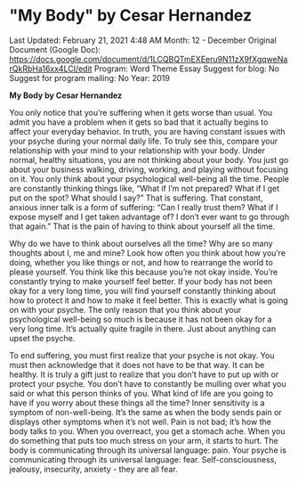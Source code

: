 # "My Body" by Cesar Hernandez

Last Updated: February 21, 2021 4:48 AM
Month: 12 - December
Original Document (Google Doc): https://docs.google.com/document/d/1LCQBQTmEXEeru9N11zX9fXgqweNarQkRbHa16xx4LCI/edit
Program: Word Theme Essay
Suggest for blog: No
Suggest for program mailing: No
Year: 2019

**My Body by Cesar Hernandez**

You only notice that you’re suffering when it gets worse than usual. You admit you have a problem when it gets so bad that it actually begins to affect your everyday behavior. In truth, you are having constant issues with your psyche during your normal daily life. To truly see this, compare your relationship with your mind to your relationship with your body. Under normal, healthy situations, you are not thinking about your body. You just go about your business walking, driving, working, and playing without focusing on it. You only think about your psychological well-being all the time. People are constantly thinking things like, “What if I’m not prepared? What if I get put on the spot? What should I say?” That is suffering. That constant, anxious inner talk is a form of suffering: “Can I really trust them? What if I expose myself and I get taken advantage of? I don’t ever want to go through that again.” That is the pain of having to think about yourself all the time.

Why do we have to think about ourselves all the time? Why are so many thoughts about I, me and mine? Look how often you think about how you’re doing, whether you like things or not, and how to rearrange the world to please yourself. You think like this because you’re not okay inside. You’re constantly trying to make yourself feel better. If your body has not been okay for a very long time, you will find yourself constantly thinking about how to protect it and how to make it feel better. This is exactly what is going on with your psyche. The only reason that you think about your psychological well-being so much is because it has not been okay for a very long time. It’s actually quite fragile in there. Just about anything can upset the psyche.

To end suffering, you must first realize that your psyche is not okay. You must then acknowledge that it does not have to be that way. It can be healthy. It is truly a gift just to realize that you don’t have to put up with or protect your psyche. You don’t have to constantly be mulling over what you said or what this person thinks of you. What kind of life are you going to have if you worry about these things all the time? Inner sensitivity is a symptom of non-well-being. It’s the same as when the body sends pain or displays other symptoms when it’s not well. Pain is not bad; it’s how the body talks to you. When you overreact, you get a stomach ache. When you do something that puts too much stress on your arm, it starts to hurt. The body is communicating through its universal language: pain. Your psyche is communicating through its universal language: fear. Self-consciousness, jealousy, insecurity, anxiety - they are all fear.